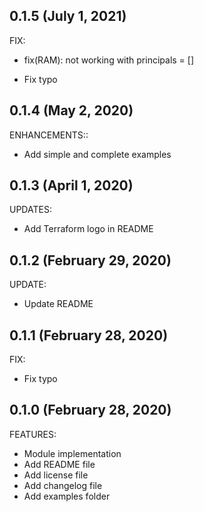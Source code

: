 ## 0.1.5 (July 1, 2021)

FIX:

* fix(RAM): not working with principals = []

* Fix typo
## 0.1.4 (May 2, 2020)

ENHANCEMENTS::

* Add simple and complete examples

## 0.1.3 (April 1, 2020)

UPDATES:

* Add Terraform logo in README

## 0.1.2 (February 29, 2020)

UPDATE:

* Update README

## 0.1.1 (February 28, 2020)

FIX:

* Fix typo
  
## 0.1.0 (February 28, 2020)

FEATURES:

* Module implementation
* Add README file
* Add license file
* Add changelog file
* Add examples folder
